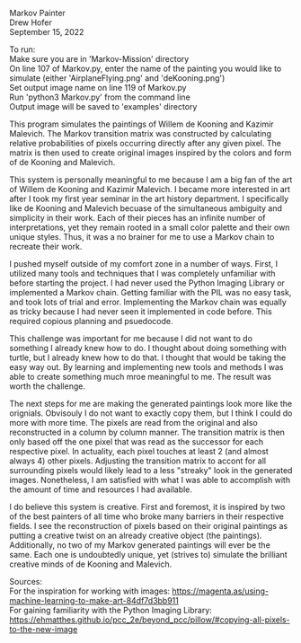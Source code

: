 Markov Painter\
Drew Hofer\
September 15, 2022

To run:\
Make sure you are in 'Markov-Mission' directory\
On line 107 of Markov.py, enter the name of the painting you would like to simulate (either 'AirplaneFlying.png' and 'deKooning.png')\
Set output image name on line 119 of Markov.py\
Run 'python3 Markov.py' from the command line\
Output image will be saved to 'examples' directory

This program simulates the paintings of Willem de Kooning and Kazimir Malevich. The Markov transition matrix was constructed by calculating relative probabilities of pixels occurring directly after any given pixel. The matrix is then used to create original images inspired by the colors and form of de Kooning and Malevich.

This system is personally meaningful to me because I am a big fan of the art of Willem de Kooning and Kazimir Malevich. I became more interested in art after I took my first year seminar in the art history department. I specifically like de Kooning and Malevich becuase of the simultaneous ambiguity and simplicity in their work. Each of their pieces has an infinite number of interpretations, yet they remain rooted in a small color palette and their own unique styles. Thus, it was a no brainer for me to use a Markov chain to recreate their work. 

I pushed myself outside of my comfort zone in a number of ways. First, I utilized many tools and techniques that I was completely unfamiliar with before starting the project. I had never used the Python Imaging Library or implemented a Markov chain. Getting familiar with the PIL was no easy task, and took lots of trial and error. Implementing the Markov chain was equally as tricky because I had never seen it implemented in code before. This required copious planning and psuedocode. 

This challenge was important for me because I did not want to do something I already knew how to do. I thought about doing something with turtle, but I already knew how to do that. I thought that would be taking the easy way out. By learning and implementing new tools and methods I was able to create something much mroe meaningful to me. The result was worth the challenge. 

The next steps for me are making the generated paintings look more like the orignials. Obvisouly I do not want to exactly copy them, but I think I could do more with more time. The pixels are read from the original and also reconstructed in a column by column manner. The transition matrix is then only based off the one pixel that was read as the successor for each respective pixel. In actuality, each pixel touches at least 2 (and almost always 4) other pixels. Adjusting the transition matrix to accont for all surrounding pixels would likely lead to a less "streaky" look in the generated images. Nonetheless, I am satisfied with what I was able to accomplish with the amount of time and resources I had available. 

I do believe this system is creative. First and foremost, it is inspired by two of the best painters of all time who broke many barriers in their respective fields. I see the reconstruction of pixels based on their original paintings as putting a creative twist on an already creative object (the paintings). Additionally, no two of my Markov generated paintings will ever be the same. Each one is undoubtedly unique, yet (strives to) simulate the brilliant creative minds of de Kooning and Malevich.

Sources:\
For the inspiration for working with images: https://magenta.as/using-machine-learning-to-make-art-84df7d3bb911 \
For gaining familiarity with the Python Imaging Library: https://ehmatthes.github.io/pcc_2e/beyond_pcc/pillow/#copying-all-pixels-to-the-new-image